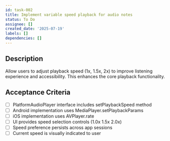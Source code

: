 ```yaml
---
id: task-002
title: Implement variable speed playback for audio notes
status: To Do
assignee: []
created_date: '2025-07-19'
labels: []
dependencies: []
---
```


## Description

Allow users to adjust playback speed (1x, 1.5x, 2x) to improve listening experience and accessibility. This enhances the core playback functionality.

## Acceptance Criteria

- [ ] PlatformAudioPlayer interface includes setPlaybackSpeed method
- [ ] Android implementation uses MediaPlayer.setPlaybackParams
- [ ] iOS implementation uses AVPlayer.rate
- [ ] UI provides speed selection controls (1.0x 1.5x 2.0x)
- [ ] Speed preference persists across app sessions
- [ ] Current speed is visually indicated to user
